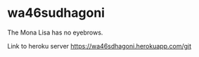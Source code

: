 # wa46sudhagoni

The Mona Lisa has no eyebrows.

Link to heroku server https://wa46sdhagoni.herokuapp.com/git
